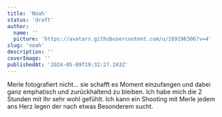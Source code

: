 ```yaml
---
title: 'Noah'
status: 'draft'
author:
  name: ''
  picture: 'https://avatars.githubusercontent.com/u/169196306?v=4'
slug: 'noah'
description: ''
coverImage: ''
publishedAt: '2024-05-09T19:32:27.243Z'
---
```


Merle fotografiert nicht... sie schafft es Moment einzufangen und dabei ganz emphatisch und zurückhaltend zu bleiben. Ich habe mich die 2 Stunden mit Ihr sehr wohl gefühlt. Ich kann ein Shooting mit Merle jedem ans Herz legen der nach etwas Besonderem sucht. 